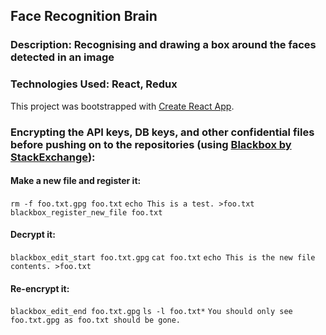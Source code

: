 ## Face Recognition Brain

### Description: Recognising and drawing a box around the faces detected in an image

### Technologies Used: React, Redux

This project was bootstrapped with [Create React App](https://github.com/facebookincubator/create-react-app).


### Encrypting the API keys, DB keys, and other confidential files before pushing on to the repositories (using [Blackbox by StackExchange](https://github.com/StackExchange/blackbox)):

#### Make a new file and register it:
`rm -f foo.txt.gpg foo.txt`
`echo This is a test. >foo.txt`
`blackbox_register_new_file foo.txt`

#### Decrypt it:
`blackbox_edit_start foo.txt.gpg`
`cat foo.txt`
`echo This is the new file contents. >foo.txt`

#### Re-encrypt it:
`blackbox_edit_end foo.txt.gpg`
`ls -l foo.txt*`
`You should only see foo.txt.gpg as foo.txt should be gone.`
